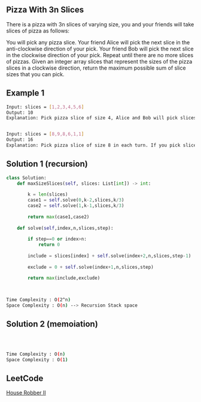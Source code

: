 ##  Pizza With 3n Slices
There is a pizza with 3n slices of varying size, you and your friends will take slices of pizza as follows:

You will pick any pizza slice.
Your friend Alice will pick the next slice in the anti-clockwise direction of your pick.
Your friend Bob will pick the next slice in the clockwise direction of your pick.
Repeat until there are no more slices of pizzas.
Given an integer array slices that represent the sizes of the pizza slices in a clockwise direction, return the maximum possible sum of slice sizes that you can pick.

 
## Example 1


```bash
Input: slices = [1,2,3,4,5,6]
Output: 10
Explanation: Pick pizza slice of size 4, Alice and Bob will pick slices with size 3 and 5 respectively. Then Pick slices with size 6, finally Alice and Bob will pick slice of size 2 and 1 respectively. Total = 4 + 6.


Input: slices = [8,9,8,6,1,1]
Output: 16
Explanation: Pick pizza slice of size 8 in each turn. If you pick slice with size 9 your partners will pick slices of size 8.
```
## Solution 1 (recursion)
```Python
class Solution:
    def maxSizeSlices(self, slices: List[int]) -> int:
        
        k = len(slices)
        case1 = self.solve(0,k-2,slices,k/3)
        case2 = self.solve(1,k-1,slices,k/3)
        
        return max(case1,case2)
    
    def solve(self,index,n,slices,step):
        
        if step==0 or index>n:
            return 0
        
        include = slices[index] + self.solve(index+2,n,slices,step-1)
        
        exclude = 0 + self.solve(index+1,n,slices,step)
        
        return max(include,exclude)

    
```
```bash
Time Complexity : O(2^n)
Space Complexity : O(n) --> Recursion Stack space
```
## Solution 2 (memoiation)
```python

        
```

```bash
Time Complexity : O(n)
Space Complexity : O(1)
```
## LeetCode
[House Robber II](https://leetcode.com/problems/house-robber-ii/)
